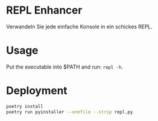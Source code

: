 # REPL Enhancer

Verwandeln Sie jede einfache Konsole in ein schickes REPL.

# Usage

Put the executable into $PATH and run: `repl -h`.

# Deployment

```sh
poetry install
poetry run pyinstaller --onefile --strip repl.py
```
